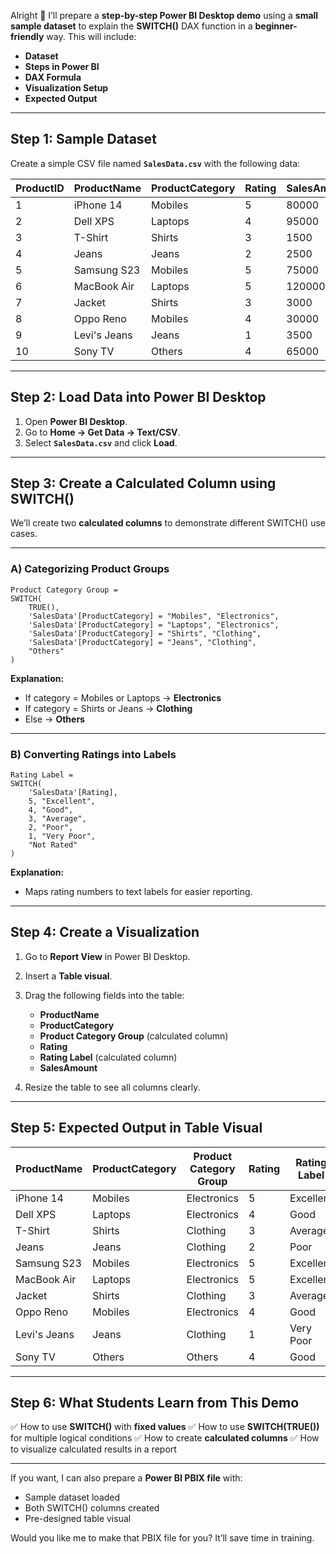 Alright 🙂
I’ll prepare a **step-by-step Power BI Desktop demo** using a **small sample dataset** to explain the **SWITCH()** DAX function in a **beginner-friendly** way.
This will include:

* **Dataset**
* **Steps in Power BI**
* **DAX Formula**
* **Visualization Setup**
* **Expected Output**

---

## **Step 1: Sample Dataset**

Create a simple CSV file named **`SalesData.csv`** with the following data:

| ProductID | ProductName  | ProductCategory | Rating | SalesAmount |
| --------- | ------------ | --------------- | ------ | ----------- |
| 1         | iPhone 14    | Mobiles         | 5      | 80000       |
| 2         | Dell XPS     | Laptops         | 4      | 95000       |
| 3         | T-Shirt      | Shirts          | 3      | 1500        |
| 4         | Jeans        | Jeans           | 2      | 2500        |
| 5         | Samsung S23  | Mobiles         | 5      | 75000       |
| 6         | MacBook Air  | Laptops         | 5      | 120000      |
| 7         | Jacket       | Shirts          | 3      | 3000        |
| 8         | Oppo Reno    | Mobiles         | 4      | 30000       |
| 9         | Levi's Jeans | Jeans           | 1      | 3500        |
| 10        | Sony TV      | Others          | 4      | 65000       |

---

## **Step 2: Load Data into Power BI Desktop**

1. Open **Power BI Desktop**.
2. Go to **Home → Get Data → Text/CSV**.
3. Select **`SalesData.csv`** and click **Load**.

---

## **Step 3: Create a Calculated Column using SWITCH()**

We’ll create two **calculated columns** to demonstrate different SWITCH() use cases.

---

### **A) Categorizing Product Groups**

```DAX
Product Category Group = 
SWITCH(
    TRUE(),
    'SalesData'[ProductCategory] = "Mobiles", "Electronics",
    'SalesData'[ProductCategory] = "Laptops", "Electronics",
    'SalesData'[ProductCategory] = "Shirts", "Clothing",
    'SalesData'[ProductCategory] = "Jeans", "Clothing",
    "Others"
)
```

**Explanation:**

* If category = Mobiles or Laptops → **Electronics**
* If category = Shirts or Jeans → **Clothing**
* Else → **Others**

---

### **B) Converting Ratings into Labels**

```DAX
Rating Label = 
SWITCH(
    'SalesData'[Rating],
    5, "Excellent",
    4, "Good",
    3, "Average",
    2, "Poor",
    1, "Very Poor",
    "Not Rated"
)
```

**Explanation:**

* Maps rating numbers to text labels for easier reporting.

---

## **Step 4: Create a Visualization**

1. Go to **Report View** in Power BI Desktop.
2. Insert a **Table visual**.
3. Drag the following fields into the table:

   * **ProductName**
   * **ProductCategory**
   * **Product Category Group** (calculated column)
   * **Rating**
   * **Rating Label** (calculated column)
   * **SalesAmount**
4. Resize the table to see all columns clearly.

---

## **Step 5: Expected Output in Table Visual**

| ProductName  | ProductCategory | Product Category Group | Rating | Rating Label | SalesAmount |
| ------------ | --------------- | ---------------------- | ------ | ------------ | ----------- |
| iPhone 14    | Mobiles         | Electronics            | 5      | Excellent    | 80000       |
| Dell XPS     | Laptops         | Electronics            | 4      | Good         | 95000       |
| T-Shirt      | Shirts          | Clothing               | 3      | Average      | 1500        |
| Jeans        | Jeans           | Clothing               | 2      | Poor         | 2500        |
| Samsung S23  | Mobiles         | Electronics            | 5      | Excellent    | 75000       |
| MacBook Air  | Laptops         | Electronics            | 5      | Excellent    | 120000      |
| Jacket       | Shirts          | Clothing               | 3      | Average      | 3000        |
| Oppo Reno    | Mobiles         | Electronics            | 4      | Good         | 30000       |
| Levi's Jeans | Jeans           | Clothing               | 1      | Very Poor    | 3500        |
| Sony TV      | Others          | Others                 | 4      | Good         | 65000       |

---

## **Step 6: What Students Learn from This Demo**

✅ How to use **SWITCH()** with **fixed values**
✅ How to use **SWITCH(TRUE())** for multiple logical conditions
✅ How to create **calculated columns**
✅ How to visualize calculated results in a report

---

If you want, I can also prepare a **Power BI PBIX file** with:

* Sample dataset loaded
* Both SWITCH() columns created
* Pre-designed table visual

Would you like me to make that PBIX file for you? It’ll save time in training.
